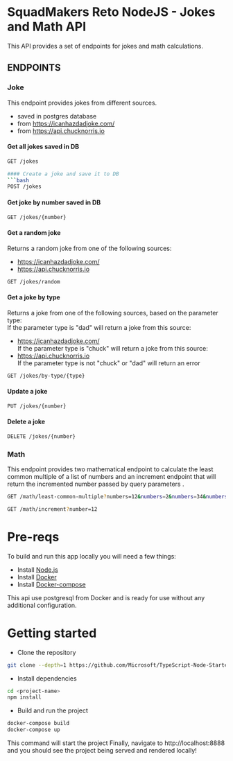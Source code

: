 # SquadMakers Reto NodeJS - Jokes and Math API
This API provides a set of endpoints for jokes and math calculations.
## ENDPOINTS
### Joke
This endpoint provides jokes from different sources.
 - saved in postgres database
 - from https://icanhazdadjoke.com/
 - from https://api.chucknorris.io

#### Get all jokes saved in DB
```bash
GET /jokes

#### Create a joke and save it to DB
```bash
POST /jokes
```
#### Get joke by number saved in DB
```bash
GET /jokes/{number}
```

#### Get a random joke
Returns a random joke from one of the following sources:
 - https://icanhazdadjoke.com/
 - https://api.chucknorris.io
```bash
GET /jokes/random
```

#### Get a joke by type
Returns a joke from one of the following sources, based on the parameter type:<br/>
If the parameter type is "dad" will return a joke from this source:
- https://icanhazdadjoke.com/ <br/>
If the parameter type is "chuck" will return a joke from this source:
- https://api.chucknorris.io <br/>
If the parameter type is not "chuck" or "dad" will return an error
```bash
GET /jokes/by-type/{type}
```
#### Update a joke
```bash
PUT /jokes/{number}
```

#### Delete a joke
```bash
DELETE /jokes/{number}
```

### Math
This endpoint provides two mathematical endpoint to calculate the least common multiple of a list of numbers 
and an increment endpoint that will return the incremented number passed by query parameters .

```bash
GET /math/least-common-multiple?numbers=12&numbers=2&numbers=34&numbers=45
```

```bash
GET /math/increment?number=12
```

# Pre-reqs
To build and run this app locally you will need a few things:
- Install [Node.js](https://nodejs.org/en/)
- Install [Docker](https://docs.docker.com/engine/install/)
- Install [Docker-compose](https://docs.docker.com/compose/install/)

This api use postgresql from Docker and is ready for use without any additional configuration.
# Getting started
- Clone the repository
``` bash
git clone --depth=1 https://github.com/Microsoft/TypeScript-Node-Starter.git <project_name>
```
- Install dependencies
``` bash
cd <project-name>
npm install
```
- Build and run the project
``` bash
docker-compose build 
docker-compose up
```

This command will start the project
Finally, navigate to http://localhost:8888 and you should see the project being served and rendered locally!
